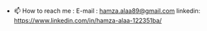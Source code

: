 

- 📫 How to reach me : E-mail : hamza.alaa89@gmail.com   linkedin: https://www.linkedin.com/in/hamza-alaa-122351ba/ 

<!---
hamza3laa/hamza3laa is a ✨ special ✨ repository because its `README.md` (this file) appears on your GitHub profile.
You can click the Preview link to take a look at your changes.
--->

